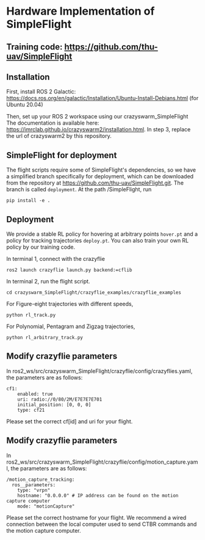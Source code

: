 # Hardware Implementation of SimpleFlight

## Training code: https://github.com/thu-uav/SimpleFlight

## Installation
First, install ROS 2 Galactic: https://docs.ros.org/en/galactic/Installation/Ubuntu-Install-Debians.html (for Ubuntu 20.04)

Then, set up your ROS 2 workspace using our crazyswarm_SimpleFlight
The documentation is available here: https://imrclab.github.io/crazyswarm2/installation.html. In step 3, replace the url of crazyswarm2 by this repository.

## SimpleFlight for deployment
The flight scripts require some of SimpleFlight's dependencies, so we have a simplified branch specifically for deployment, which can be downloaded from the repository at https://github.com/thu-uav/SimpleFlight.git. The branch is called ``deployment``. At the path /SimpleFlight, run
```
pip install -e .
```

## Deployment
We provide a stable RL policy for hovering at arbitrary points ``hover.pt`` and a policy for tracking trajectories ``deploy.pt``. You can also train your own RL policy by our training code.

In terminal 1, connect with the crazyflie
```
ros2 launch crazyflie launch.py backend:=cflib
```

In terminal 2, run the flight script.
```
cd crazyswarm_SimpleFlight/crazyflie_examples/crazyflie_examples
```
For Figure-eight trajectories with different speeds,
```
python rl_track.py
```

For Polynomial, Pentagram and Zigzag trajectories,
```
python rl_arbitrary_track.py
```

## Modify crazyflie parameters
In ros2_ws/src/crazyswarm_SimpleFlight/crazyflie/config/crazyflies.yaml, the parameters are as follows:
```
cf1:
    enabled: true
    uri: radio://0/80/2M/E7E7E7E701
    initial_position: [0, 0, 0]
    type: cf21
```
Please set the correct cf[id] and uri for your flight.

## Modify crazyflie parameters
In ros2_ws/src/crazyswarm_SimpleFlight/crazyflie/config/motion_capture.yaml, the parameters are as follows:
```
/motion_capture_tracking:
  ros__parameters:
    type: "vrpn"
    hostname: "0.0.0.0" # IP address can be found on the motion capture computer
    mode: "motionCapture" 
```
Please set the correct hostname for your flight. We recommend a wired connection between the local computer used to send CTBR commands and the motion capture computer.